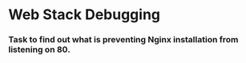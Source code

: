 # Web Stack Debugging

### Task to find out what is preventing Nginx installation from listening on 80.